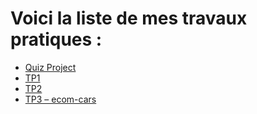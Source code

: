 # Voici la liste de mes travaux pratiques :

- [Quiz Project](https://github.com/Meryem-Khayati/tp)
- [TP1](https://github.com/Meryem-Khayati/tp1)
- [TP2](https://github.com/Meryem-Khayati/tp2)
- [TP3 – ecom-cars](https://github.com/Meryem-Khayati/ecom-cars)
